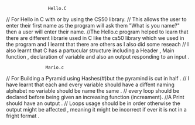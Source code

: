 
                    Hello.C
// For Hello in C with or by using the CS50 library.
// This allows the user to enter their first name as the program will ask them "What is you name?" then a  user will enter their name.
//The Hello.c program helped to learn that there are different librarie used in C like the cs50 library which we used in the program and I learnt that there are others as I also did some reseach 
// I also learnt that C has a partucular structure including a Header , Main function , declaration of variable and also an output responding to an input .

                   Mario.c
// For Building a Pyramid using Hashes(#)but the pyramind is cut in half .
// I have learnt that each and every variable should have a diffent naming alphabet no variable should be name the same . 
// every loop should be declared before being given an increasing function (increament).
//A Print should have an output .
// Loops usage should be in order otherwise the output might be affected , meaning it might be incorrect if ever it is not in a fright format .
